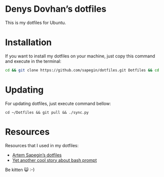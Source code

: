 # Denys Dovhan’s dotfiles

This is my dotfiles for Ubuntu.

# Installation

If you want to install my dotfiles on your machine, just copy this command and execute in the terminal:

```bash
cd && git clone https://github.com/sapegin/dotfiles.git Dotfiles && cd Dotfiles && ./sync.py
```

# Updating

For updating dotfiles, just execute command bellow:

```
cd ~/Dotfiles && git pull && ./sync.py
```

# Resources

Resources that I used in my dotfiles:

* [Artem Sapegin’s dotfiles](https://github.com/sapegin/dotfiles)
* [Yet another cool story about bash prompt](http://habrahabr.ru/company/mailru/blog/145008/)

Be kitten :smiley_cat: :-)
